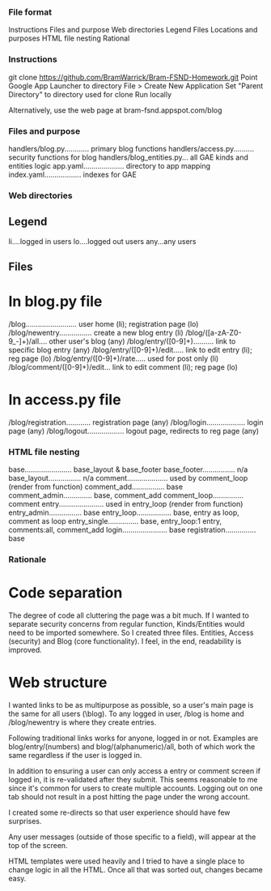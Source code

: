 ### File format
Instructions
Files and purpose
Web directories
	Legend
	Files
		Locations and purposes
HTML file nesting
Rational



### Instructions
git clone https://github.com/BramWarrick/Bram-FSND-Homework.git
Point Google App Launcher to directory
	File > Create New Application
	Set "Parent Directory" to directory used for clone
Run locally

Alternatively, use the web page at bram-fsnd.appspot.com/blog



### Files and purpose

handlers/blog.py............ primary blog functions
handlers/access.py.......... security functions for blog
handlers/blog_entities.py... all GAE kinds and entities logic
app.yaml.................... directory to app mapping
index.yaml.................. indexes for GAE



### Web directories

## Legend
li....logged in users
lo....logged out users
any...any users

## Files
# In blog.py file
/blog......................... user home (li); registration page (lo)
/blog/newentry................ create a new blog entry (li)
/blog/([a-zA-Z0-9_-]+)/all.... other user's blog (any)
/blog/entry/([0-9]+).......... link to specific blog entry (any)
/blog/entry/([0-9]+)/edit..... link to edit entry (li); reg page (lo)
/blog/entry/([0-9]+)/rate..... used for post only (li)
/blog/comment/([0-9]+)/edit... link to edit comment (li); reg page (lo)

# In access.py file
/blog/registration............ registration page (any)
/blog/login................... login page (any)
/blog/logout.................. logout page, redirects to reg page (any)



### HTML file nesting

base....................... base_layout & base_footer
base_footer................ n/a
base_layout................ n/a
comment.................... used by comment_loop (render from function)
comment_add................ base
comment_admin.............. base, comment_add
comment_loop............... comment
entry...................... used in entry_loop (render from function)
entry_admin................ base
entry_loop................. base, entry as loop, comment as loop
entry_single............... base, entry_loop:1 entry, comments:all, comment_add
login...................... base
registration............... base



### Rationale

# Code separation

The degree of code all cluttering the page was a bit much.
If I wanted to separate security concerns from regular function, 
	Kinds/Entities would need to be imported somewhere. So I created
	three files. Entities, Access (security) and Blog (core functionality).
I feel, in the end, readability is improved.


# Web structure

I wanted links to be as multipurpose as possible, so a user's main page is 
	the same for all users (\blog). To any logged in user, /blog is home and
	/blog/newentry is where they create entries.

Following traditional links works for anyone, logged in or not. Examples are
	blog/entry/(numbers) and blog/(alphanumeric)/all, both of which work the
	same regardless if the user is logged in.

In addition to ensuring a user can only access a entry or comment screen if
	logged in, it is re-validated after they submit. This seems reasonable to
	me since it's common for users to create multiple accounts. Logging out on
	one tab should not result in a post hitting the page under the wrong account.

I created some re-directs so that user experience should have few surprises.

Any user messages (outside of those specific to a field), will appear at the top
	of the screen.

HTML templates were used heavily and I tried to have a single place to change logic
	in all the HTML. Once all that was sorted out, changes became easy.

